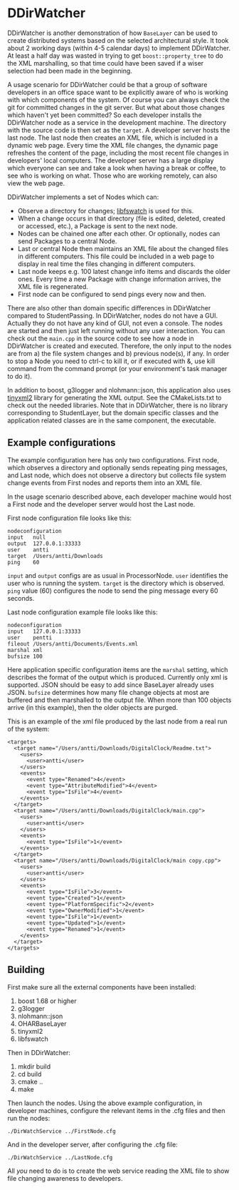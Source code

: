 # DDirWatcher

DDirWatcher is another demonstration of how `BaseLayer` can be used to create distributed systems based on the selected architectural style. It took about 2 working days (within 4-5 calendar days) to implement DDirWatcher. At least a half day was wasted in trying to get `boost::property_tree` to do the XML marshalling, so that time could have been saved if a wiser selection had been made in the beginning.

A usage scenario for DDirWatcher could be that a group of software developers in an office space want to be explicitly aware of who is working with which components of the system. Of course you can always check the git for committed changes in the git server. But what about those changes which haven't yet been committed? So each developer installs the DDirWatcher node as a service in the development machine. The directory with the source code is then set as the `target`. A developer server hosts the last node. The last node then creates an XML file, which is included in a dynamic web page. Every time the XML file changes, the dynamic page refreshes the content of the page, including the most recent file changes in developers' local computers. The developer server has a large display which everyone can see and take a look when having a break or coffee, to see who is working on what. Those who are working remotely, can also view the web page.

DDirWatcher implements a set of Nodes which can:

- Observe a directory for changes; [libfswatch](https://github.com/emcrisostomo/fswatch/tree/master/libfswatch) is used for this.
- When a change occurs in that directory (file is edited, deleted, created or accessed, etc.), a Package is sent to the next node.
- Nodes can be chained one after each other. Or optionally, nodes can send Packages to a central Node.
- Last or central Node then maintains an XML file about the changed files in different computers. This file could be included in a web page to display in real time the files changing in different computers.
- Last node keeps e.g. 100 latest change info items and discards the older ones. Every time a new Package with change information arrives, the XML file is regenerated.
- First node can be configured to send pings every now and then.

There are also other than domain specific differences in DDirWatcher compared to StudentPassing. In DDirWatcher, nodes do not have a GUI. Actually they do not have any kind of GUI, not even a console. The nodes are started and then just left running without any user interaction. You can check out the `main.cpp` in the source code to see how a node in DDirWatcher is created and executed. Therefore, the only input to the nodes are from a) the file system changes and b) previous node(s), if any. In order to stop a Node you need to ctrl-c to kill it, or if executed with &, use kill command from the command prompt (or your environment's task manager to do it).

In addition to boost, g3logger and nlohmann::json, this application also uses [tinyxml2](https://github.com/leethomason/tinyxml2) library for generating the XML output. See the CMakeLists.txt to check out the needed libraries. Note that in DDirWatcher, there is no library corresponding to StudentLayer, but the domain specific classes and the application related classes are in the same component, the executable.

## Example configurations

The example configuration here has only two configurations. First node, which observes a directory and optionally sends repeating ping messages, and Last node, which does not observe a directory but collects file system change events from First nodes and reports them into an XML file.

In the usage scenario described above, each developer machine would host a First node and the developer server would host the Last node.

First node configuration file looks like this:

```
nodeconfiguration
input	null
output	127.0.0.1:33333
user	antti
target	/Users/antti/Downloads
ping	60
```

`input` and `output` configs are as usual in ProcessorNode. `user` identifies the user who is running the system. `target` is the directory which is observed. `ping` value (60) configures the node to send the ping message every 60 seconds.

Last node configuration example file looks like this:

```
nodeconfiguration
input	127.0.0.1:33333
user	pentti
fileout	/Users/antti/Documents/Events.xml
marshal	xml
bufsize	100
```
Here application specific configuration items are the `marshal` setting, which describes the format of the output which is produced. Currently only xml is supported. JSON should be easy to add since BaseLayer already uses JSON. `bufsize` determines how many file change objects at most are buffered and then marshalled to the output file. When more than 100 objects arrive (in this example), then the older objects are purged.

This is an example of the xml file produced  by the last node from a real run of the system:

```
<targets>
  <target name="/Users/antti/Downloads/DigitalClock/Readme.txt">
    <users>
      <user>antti</user>
    </users>
    <events>
      <event type="Renamed">4</event>
      <event type="AttributeModified">4</event>
      <event type="IsFile">4</event>
    </events>
  </target>
  <target name="/Users/antti/Downloads/DigitalClock/main.cpp">
    <users>
      <user>antti</user>
    </users>
    <events>
      <event type="IsFile">1</event>
    </events>
  </target>
  <target name="/Users/antti/Downloads/DigitalClock/main copy.cpp">
    <users>
      <user>antti</user>
    </users>
    <events>
      <event type="IsFile">3</event>
      <event type="Created">1</event>
      <event type="PlatformSpecific">2</event>
      <event type="OwnerModified">1</event>
      <event type="IsFile">1</event>
      <event type="Updated">1</event>
      <event type="Renamed">1</event>
    </events>
  </target>
</targets>
```
## Building

First make sure all the external components have been installed:

1. boost 1.68 or higher
2. g3logger
3. nlohmann::json
4. OHARBaseLayer
5. tinyxml2
6. libfswatch

Then in DDirWatcher:

1. mkdir build
2. cd build
3. cmake ..
4. make

Then launch the nodes. Using the above example configuration, in developer machines, configure the relevant items in the .cfg files and then run the nodes:

```
./DirWatchService ../FirstNode.cfg
```
And in the developer server, after configuring the .cfg file:

```
./DirWatchService ../LastNode.cfg
```
All *you* need to do is to create the web service reading the XML file to show file changing awareness to developers.
